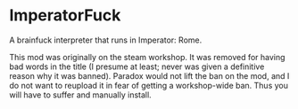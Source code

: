 # ImperatorFuck
A brainfuck interpreter that runs in Imperator: Rome.

This mod was originally on the steam workshop. It was removed for having bad words in the title (I presume at least; never was given a definitive reason why it was banned). Paradox would not lift the ban on the mod, and I do not want to reupload it in fear of getting a workshop-wide ban. Thus you will have to suffer and manually install.
